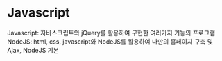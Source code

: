 # Javascript
Javascript: 자바스크립트와 jQuery를 활용하여 구현한 여러가지 기능의 프로그램<br>
NodeJS: html, css, javascript와 NodeJS를 활용하여 나만의 홈페이지 구축 및 Ajax, NodeJS 기본
